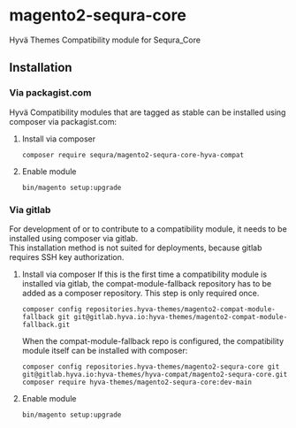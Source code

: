 
# magento2-sequra-core
Hyvä Themes Compatibility module for Sequra_Core
 
## Installation

### Via packagist.com

Hyvä Compatibility modules that are tagged as stable can be installed using composer via packagist.com:

1. Install via composer
    ```
    composer require sequra/magento2-sequra-core-hyva-compat
    ```
2. Enable module
    ```
    bin/magento setup:upgrade
    ```


### Via gitlab

For development of or to contribute to a compatibility module, it needs to be installed using composer via gitlab.  
This installation method is not suited for deployments, because gitlab requires SSH key authorization.

1. Install via composer
    If this is the first time a compatibility module is installed via gitlab, the compat-module-fallback repository has to be
    added as a composer repository. This step is only required once.
    ```
    composer config repositories.hyva-themes/magento2-compat-module-fallback git git@gitlab.hyva.io:hyva-themes/magento2-compat-module-fallback.git
    ```

    When the compat-module-fallback repo is configured, the compatibility module itself can be installed with composer:
    ```
    composer config repositories.hyva-themes/magento2-sequra-core git git@gitlab.hyva.io:hyva-themes/hyva-compat/magento2-sequra-core.git
    composer require hyva-themes/magento2-sequra-core:dev-main
    ```
2. Enable module
    ```
    bin/magento setup:upgrade
    ```
   

